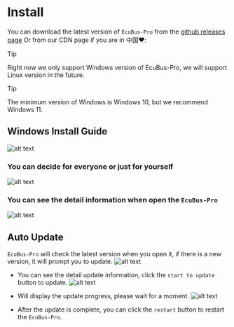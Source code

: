 # Install

You can download the latest version of `EcuBus-Pro` from the [github releases page](https://github.com/ecubus/EcuBus-Pro/releases)
Or from our CDN page if you are in 中国❤️:<CustomComponent/>

> [!TIP]
> Right now we only support Windows version of EcuBus-Pro, we will support Linux version in the future.

> [!TIP]
> The minimum version of Windows is Windows 10, but we recommend Windows 11.

## Windows Install Guide

![alt text](../../media/about/image.png)

### You can decide for everyone or just for yourself

![alt text](../../media/about/image-1.png)

### You can see the detail information when open the `EcuBus-Pro`

![alt text](../../media/about/image-2.png)

## Auto Update

`EcuBus-Pro` will check the latest version when you open it, if there is a new version, it will prompt you to update.
![alt text](../../media/about/update1.png)

- You can see the detail update information, click the `start to update` button to update.
  ![alt text](../../media/about/update2.png)

- Will display the update progress, please wait for a moment.
  ![alt text](../../media/about/update3.png)

- After the update is complete, you can click the `restart` button to restart the `EcuBus-Pro`.

<script setup>
import CustomComponent from './../../component/download.vue'
</script>

